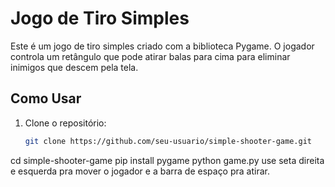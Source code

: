 # Jogo de Tiro Simples

Este é um jogo de tiro simples criado com a biblioteca Pygame. O jogador controla um retângulo que pode atirar balas para cima para eliminar inimigos que descem pela tela.

## Como Usar

1. Clone o repositório:
   ```bash
   git clone https://github.com/seu-usuario/simple-shooter-game.git
cd simple-shooter-game
pip install pygame
python game.py
use seta direita e esquerda pra mover o jogador e a barra de espaço pra atirar.
